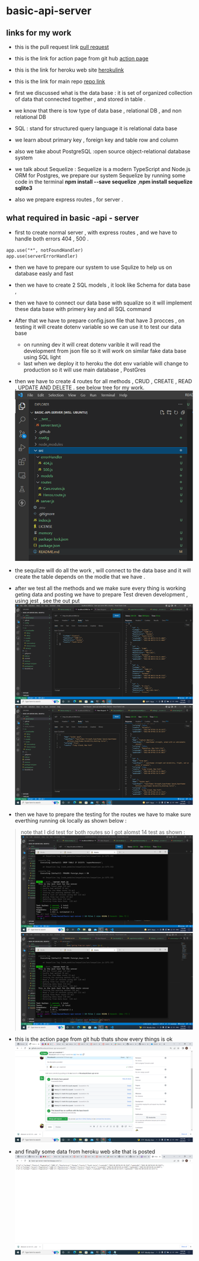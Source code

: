 # basic-api-server
## links for my work 
* this is the pull request link [pull request](https://github.com/Muradazzeh/basic-api-server/pull/1)
* this is the link for action page from git hub [action page](https://github.com/Muradazzeh/basic-api-server/actions)
* this is the link for heroku web site [ herokulink](https://basic-api-server-main.herokuapp.com/)
* this is the link for main repo [ repo link ](https://github.com/Muradazzeh/basic-api-server)


* first we discussed what is the data base : it is set of organized collection of data that connected together , and stored in table .
* we know that there is tow type of data base , relational DB , and non relational DB 
* SQL : stand for structured query language it is relational  data base 
* we learn about primary key , foreign key and table row and column 
* also we take about PostgreSQL  :open source object-relational database system
*  we talk about Sequelize : Sequelize is a modern TypeScript and Node.js ORM for Postgres,
 we prepare our system Sequelize by running some code in the terminal **npm install --save sequelize** ,**npm install sequelize sqlite3** 
* also we prepare express routes , for server . 

## what required in basic -api - server

* first to create normal server , with express routes , and we have to handle both errors 404 , 500 .
```
app.use("*", notFoundHandler)
app.use(serverErrorHandler)
```

* then we have to prepare our system to use Squlize to help us on database easly and fast 
* then we have to create 2 SQL models , it look like Schema for data base , 
* then we have to connect our data base with squalize so it will implement these data base with primery key and all SQL command
* After that we have to prepare config.json file that have 3 procces , on testing it will create dotenv variable so we can use it to test our data base 
    * on running dev it will creat dotenv varible it will read the development from json file so it will work on similar fake data base using SQL light 
    * last when we deploy it to heroku the dot env variable will change to production so it will use main database , PostGres



* then we have to create 4 routes for all methods , CRUD , 
CREATE , READ , UPDATE AND DELETE . see below tree for my work.
![link](./src/image/Screenshot%20(192).png)

* the sequlize will do all the work , will connect to the data base and it will create the table depends on the modle that we have .


* after we test all the methods and we make sure every thing is working geting data and posting  we have to prepare Test dreven development , using jest , 
see the out put 
![link](./src/image/Screenshot%20(189).png)
![link](./src/image/Screenshot%20(187).png)

* then we have to prepare the testing for the routes we have to make sure everthing running ok locally as shown below :

> note that I did test for both routes  so I got alomst 14 test as shown :
![link](./src/image/Screenshot%20(190).png)
![link](./src/image/Screenshot%20(193).png)

* this is the action page from git hub thats show every things is ok 
![link](./src/image/Screenshot%20(194).png)

* and finally some data from heroku web site that is posted 
![link](./src/image/Screenshot%20(196).png)

